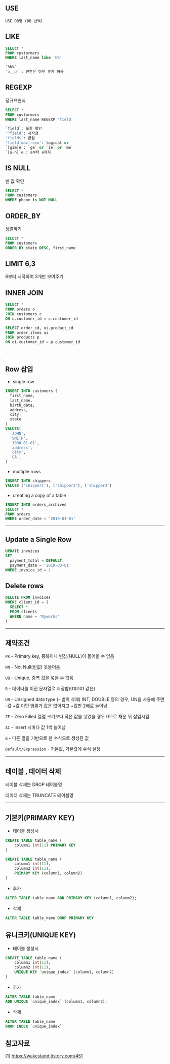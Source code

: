 ## USE

```
USE DB명 (DB 선택)
```

## LIKE

```sql
SELECT *
FROM custormers
WHERE last_name like 'b%'
```

```sql
`%b%`
'a__b' : 빈칸은 아무 문자 허용
```

## REGEXP

정규표현식

```sql
SELECT *
FROM custormers
WHERE last_name REGEXP 'field'
```

```sql
`field`: 포함 확인
'^field': 시작점
'field$': 끝점
'field|mac|rose': logical or
`[gim]e`: `ge` or `ie` or `me`
`[a-h]`e : a부터 e까지
```

## IS NULL

빈 값 확인

```sql
SELECT *
FROM customers
WHERE phone is NOT NULL
```

## ORDER_BY

정렬하기

```sql
SELECT *
FROM customers
ORDER BY state DESC, first_name
```

## LIMIT 6,3

6부터 시작하여 3개만 보여주기

## INNER JOIN

```sql
SELECT *
FROM orders o
JOIN customers c
ON o.customer_id = c.customer_id
```

```sql
SELECT order_id, oi.product_id
FROM order_items oi
JOIN products p
ON oi.customer_id = p.customer_id
```

--

## Row 삽입

- single row

```sql
INSERT INTO customers (
  first_name,
  last_name,
  birth_date,
  address,
  city,
  state
)
VALUES(
  'JOHN',
  'SMITH',
  '1990-01-01',
  'address',
  'city',
  'CA',
)
```

- multiple rows

```sql
INSERT INTO shippers
VALUES ('shipper1'), ('shipper2'), ('shipper3')
```

- creating a copy of a table

```sql
INSERT INTO orders_archived
SELECT *
FROM orders
WHERE order_date < '2019-01-01'
```

---

## Update a Single Row

```sql
UPDATE invoices
SET
  payment_total = DEFAULT,
  payment_date = '2019-03-01'
WHERE invoice_id = 1
```

## Delete rows

```sql
DELETE FROM invoices
WHERE client_id = (
  SELECT *
  FROM clients
  WHERE name = 'Myworks'
)
```

---

## 제약조건

`PK` - Primary key, 중복이나 빈값(NULL)이 들어올 수 없음

`NN` - Not Null(빈값) 못들어옴

`UQ` - Unique, 중복 값을 넣을 수 없음

`B` - 데이터를 이진 문자열로 저장함(010101 같은)

`UN` - Unsigned data type (- 범위 삭제)
INT, DOUBLE 등의 경우, UN을 사용해 주면 -값 +값 이던 범위가 값은 없어지고 +값만 2배로 늘어남

`ZF` - Zero Filled 컬럼 크기보다 작은 값을 넣었을 경우 0으로 채운 뒤 삽입시킴

`AI` - Insert 시마다 값 1씩 늘어남

`G` - 다른 열을 기반으로 한 수식으로 생성된 값

`Default/Expression` - 기본값, 기본값에 수식 설정

---

## 테이블 , 데이터 삭제

테이블 삭제는 DROP 테이블명

데이터 삭제는 TRUNCATE 테이블명

---

## 기본키(PRIMARY KEY)

- 테이블 생성시

```sql
CREATE TABLE table_name (
    column1 int(11) PRIMARY KEY
)
```

```sql
CREATE TABLE table_name (
    column1 int(11),
    column2 int(11),
    PRIMARY KEY (column1, column2)
)
```

- 추가

```sql
ALTER TABLE table_name ADD PRIMARY KEY (column1, column2);
```

- 삭제

```sql
ALTER TABLE table_name DROP PRIMARY KEY
```

## 유니크키(UNIQUE KEY)

- 테이블 생성시

```sql
CREATE TABLE table_name (
    column1 int(11),
    column2 int(11),
    UNIQUE KEY `unique_index` (column1, column2)
)
```

- 추가

```sql
ALTER TABLE table_name
ADD UNIQUE `unique_index` (column1, column2);
```

- 삭제

```sql
ALTER TABLE table_name
DROP INDEX `unique_index`
```

## 참고자료

[1] https://wakestand.tistory.com/451
